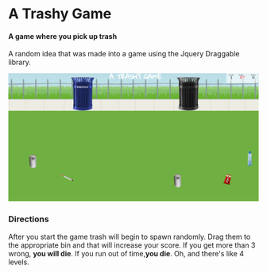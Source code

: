 # A Trashy Game
#### A game where you pick up trash  

A random idea that was made into a game using the Jquery Draggable library.

![alt text](/images/screenshot.PNG)

### Directions
After you start the game trash will begin to spawn randomly. Drag them to the appropriate bin and that will increase your score. If you get more than 3 wrong, **you will die**. If you run out of time,**you die**. Oh, and there's like 4 levels.
